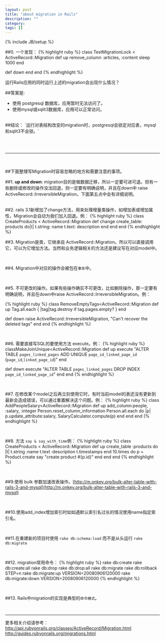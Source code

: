 ```yaml
---
layout: post
title: "about migration in Rails"
description: ""
category: 
tags: []
---
```

{% include JB/setup %}


##0. 一个发现：
{% highlight ruby %}
class TestMigrationLock < ActiveRecord::Migration
  def up
    remove_column :articles, :content
    sleep 1000
  end

  def down
  end
end
{% endhighlight %}

运行Rails应用的同时运行上述的migration会出现什么情况？

##答案是:
- 使用 postgresql 数据库，应用暂时无法访问了。
- 使用mysql或sqlit3数据库，应用可以正常访问。


<br>
##结论：
`运行对表结构改变的migration时，postgresql会锁定对应表，mysql和sqlit3不会锁。`

<br><br>
***

<br><br>
##下面整理写Migration时容易忽略的地方和需要注意的事项。

##1. **up and down**: migration目的是做数据迁移，所以一定要可进可退。但有一些删除或修改的操作没法回退，则一定要有明确说明，并且在down中 raise ActiveRecord::IrreversibleMigration，下面第五点中会有详细说明。

<br>
##2. rails 3.1新增加了change方法，用来处理增量类操作，如增加表或增加属性，Migration会自动为我们加入回退。例：
{% highlight ruby %}
class CreateProducts < ActiveRecord::Migration
  def change
    create_table: products do|t|
      t.string: name
      t.text: description
    end
  end
end
{% endhighlight %}

<br>

##3. Migration是类，它继承自 ActiveRecord::Migration。所以可以直接调用它，可以为它增加方法。当然和业务逻辑相关的方法还是建议写在对应model中。

<br>

##4. Migration中对应的操作会被包在`事务`中。

<br>

##5. 不可更改的操作。如果有些操作确实不可更改，比如删除操作，那一定要有明确说明，并且在down中raise ActiveRecord::IrreversibleMigration。例：

{% highlight ruby %}
class RemoveEmptyTags<ActiveRecord::Migration
  def up
    Tag.all.each { |tag|tag.destroy if tag.pages.empty? }
  end

  def down
    raise ActiveRecord::IrreversibleMigration, "Can't recover the deleted tags"
  end
end
{% endhighlight %}

<br>

##6. 需要直接写SQL的要使用方法 execute。例：
{% highlight ruby %}
classMakeJoinUnique<ActiveRecord::Migration
  def up
    execute "ALTER TABLE `pages_linked_pages` ADD UNIQUE `page_id_linked_page_id` (`page_id`,`linked_page_id`)"
  end

  def down
    execute "ALTER TABLE `pages_linked_pages` DROP INDEX `page_id_linked_page_id`"
  end
end
{% endhighlight %}

<br>

##7. 在修改某个model之后再立刻使用它时，有时当前model的表还没有更新到最新会造成错误，可以通过重置解决这个问题。例：
{% highlight ruby %}
class AddPeopleSalary<ActiveRecord::Migration
  def up
    add_column:people, :salary, :integer
    Person.reset_column_information
    Person.all.each do |p|
      p.update_attribute:salary, SalaryCalculator.compute(p)
    end
  end
end
{% endhighlight %}

<br>

##8. 方法 `say & say_with_time`例：
{% highlight ruby %}
class CreateProducts < ActiveRecord::Migration
  def up
    create_table :products do |t|
        t.string :name
        t.text :description
        t.timestamps
    end
    10.times do
      p = Product.create
      say "create product #{p.id}"
    end
  end
end
{% endhighlight %}

<br>

##9.使用 bulk 参数加速改表操作。[http://m.onkey.org/bulk-alter-table-with-rails-3-and-mysql](http://m.onkey.org/bulk-alter-table-with-rails-3-and-mysql)

<br>

##10.使用add_index增加索引时如如遇默认索引名过长的情况使用name指定索引名。

<br>

##11.在重建新的项目时使用 `rake db:schema:load` 而不是从头运行 `rake db:migrate`

<br>

##12. migration常用命令：
{% highlight ruby %}
   rake db:create
   rake db:create:all
   rake db:drop
   rake db:drop:all
   rake db:migrate
   rake db:rollback STEP=n
   rake db:migrate:up VERSION=20080906120000
   rake db:migrate:down VERSION=20080906120000
{% endhighlight %}

<br>

##13. Rails中migration的实现是典型的`命令模式`。

<br>

***

更多相关介绍请参考：
<br>
http://api.rubyonrails.org/classes/ActiveRecord/Migration.html
<br>
http://guides.rubyonrails.org/migrations.html